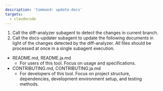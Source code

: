```yaml
---
description: 'Command: update-docs'
targets:
  - claudecode
---
```


1. Call the diff-analyzer subagent to detect the changes in current branch.
2. Call the docs-updater subagent to update the following documents in light of the changes detected by the diff-analyzer. All files should be processed at once in a single subagent execution.
  - README.md, README.ja.md
    - For users of this tool. Focus on usage and specifications.
  - CONTRIBUTING.md, CONTRIBUTING.ja.md
    - For developers of this tool. Focus on project structure, dependencies, development environment setup, and testing methods.
